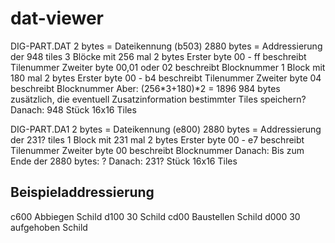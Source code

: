 dat-viewer
==========

DIG-PART.DAT
2 bytes = Dateikennung (b503)
2880 bytes = Addressierung der 948 tiles
	3 Blöcke mit 256 mal 2 bytes
	Erster byte 00 - ff beschreibt Tilenummer
	Zweiter byte 00,01 oder 02 beschreibt Blocknummer
	1 Block mit 180 mal 2 bytes
	Erster byte 00 - b4 beschreibt Tilenummer
	Zweiter byte 04 beschreibt Blocknummer
Aber:
	(256*3+180)*2 = 1896
	984 bytes zusätzlich, die eventuell Zusatzinformation bestimmter Tiles speichern?
Danach: 948 Stück 16x16 Tiles

DIG-PART.DA1
2 bytes = Dateikennung (e800)
2880 bytes = Addressierung der 231? tiles
	1 Block mit 231 mal 2 bytes
	Erster byte 00 - e7 beschreibt Tilenummer
	Zweiter byte 00 beschreibt Blocknummer
Danach: Bis zum Ende der 2880 bytes: ?
Danach: 231? Stück 16x16 Tiles


## Beispieladdressierung

c600 Abbiegen Schild
d100 30 Schild
cd00 Baustellen Schild
d000 30 aufgehoben Schild

